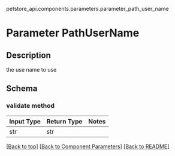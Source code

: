 petstore_api.components.parameters.parameter_path_user_name
# Parameter PathUserName

## Description
the use name to use

## Schema

### validate method
Input Type | Return Type | Notes
------------ | ------------- | -------------
str | str |

[[Back to top]](#top) [[Back to Component Parameters]](../../../README.md#Component-Parameters) [[Back to README]](../../../README.md)
